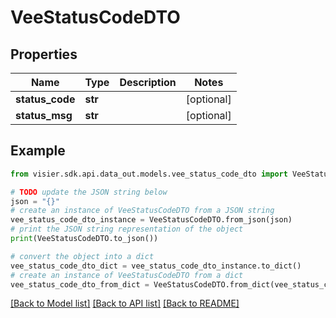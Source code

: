# VeeStatusCodeDTO


## Properties

Name | Type | Description | Notes
------------ | ------------- | ------------- | -------------
**status_code** | **str** |  | [optional] 
**status_msg** | **str** |  | [optional] 

## Example

```python
from visier.sdk.api.data_out.models.vee_status_code_dto import VeeStatusCodeDTO

# TODO update the JSON string below
json = "{}"
# create an instance of VeeStatusCodeDTO from a JSON string
vee_status_code_dto_instance = VeeStatusCodeDTO.from_json(json)
# print the JSON string representation of the object
print(VeeStatusCodeDTO.to_json())

# convert the object into a dict
vee_status_code_dto_dict = vee_status_code_dto_instance.to_dict()
# create an instance of VeeStatusCodeDTO from a dict
vee_status_code_dto_from_dict = VeeStatusCodeDTO.from_dict(vee_status_code_dto_dict)
```
[[Back to Model list]](../README.md#documentation-for-models) [[Back to API list]](../README.md#documentation-for-api-endpoints) [[Back to README]](../README.md)


